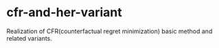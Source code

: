 # cfr-and-her-variant
Realization of CFR(counterfactual regret minimization) basic method and related variants.
